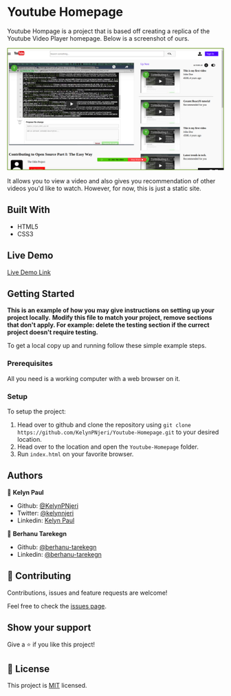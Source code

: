 # Youtube Homepage

Youtube Hompage is a project that is based off creating a replica of the Youtube Video Player homepage. Below is a screenshot of ours.

![Webpage Screenshot](./webpage_screenshot.png)

It allows you to view a video and also gives you recommendation of other videos you'd like to watch. However, for now, this is just a static site.

## Built With

- HTML5
- CSS3

## Live Demo

[Live Demo Link](https://inspiring-noether-a0e4e5.netlify.app/)


## Getting Started

**This is an example of how you may give instructions on setting up your project locally.**
**Modify this file to match your project, remove sections that don't apply. For example: delete the testing section if the currect project doesn't require testing.**


To get a local copy up and running follow these simple example steps.

### Prerequisites
All you need is a working computer with a web browser on it.

### Setup
To setup the project:
1. Head over to github and clone the repository using `git clone https://github.com/KelynPNjeri/Youtube-Homepage.git` to your desired location.
2. Head over to the location and open the `Youtube-Homepage` folder.
3. Run `index.html` on your favorite browser.




## Authors

👤 **Kelyn Paul**

- Github: [@KelynPNjeri](https://github.com/KelynPNjeri)
- Twitter: [@kelynnjeri](https://twitter.com/kelynnjeri)
- Linkedin: [Kelyn Paul](https://linkedin.com/kelynpaul)

👤 **Berhanu Tarekegn**

- Github: [@berhanu-tarekegn](https://github.com/berhanu-tarekegn)
- Linkedin: [@berhanu-tarekegn](https://www.linkedin.com/in/berhanu-tarekegn-687367123/)

## 🤝 Contributing

Contributions, issues and feature requests are welcome!

Feel free to check the [issues page](issues/).

## Show your support

Give a ⭐️ if you like this project!

## 📝 License

This project is [MIT](lic.url) licensed.
